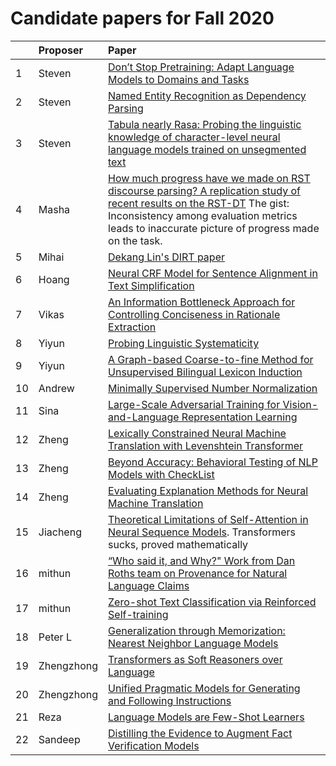 # Candidate papers for Fall 2020

|    | Proposer    | Paper |
|:---|:------------|:------|
| 1  | Steven      |[Don’t Stop Pretraining: Adapt Language Models to Domains and Tasks](https://www.aclweb.org/anthology/2020.acl-main.740) |
| 2  | Steven      |[Named Entity Recognition as Dependency Parsing](https://www.aclweb.org/anthology/2020.acl-main.577)|
| 3  | Steven      |[Tabula nearly Rasa: Probing the linguistic knowledge of character-level neural language models trained on unsegmented text](https://www.mitpressjournals.org/doi/pdf/10.1162/tacl_a_00283)|
| 4  | Masha       |[How much progress have we made on RST discourse parsing? A replication study of recent results on the RST-DT](https://www.aclweb.org/anthology/D17-1136.pdf) The gist: Inconsistency among evaluation metrics leads to inaccurate picture of progress made on the task. |
| 5 | Mihai | [Dekang Lin's DIRT paper](https://dl.acm.org/doi/abs/10.1145/502512.502559?casa_token=0kvKZFkGrJQAAAAA:O62mO2TMuhubif_GpGDlUHt6qzRJtOc-PL5AJW_ggSwo5B_HK-qHl5-N5mo4ow_suuXLxmILr5FB) |
| 6 | Hoang | [Neural CRF Model for Sentence Alignment in Text Simplification](https://www.aclweb.org/anthology/2020.acl-main.709/)
| 7 | Vikas | [An Information Bottleneck Approach for Controlling Conciseness in Rationale Extraction](https://arxiv.org/abs/2005.00652)
| 8 | Yiyun | [Probing Linguistic Systematicity](https://www.aclweb.org/anthology/2020.acl-main.177/)
| 9 | Yiyun | [A Graph-based Coarse-to-fine Method for Unsupervised Bilingual Lexicon Induction](https://www.aclweb.org/anthology/2020.acl-main.318/)
| 10 | Andrew | [Minimally Supervised Number Normalization](https://www.aclweb.org/anthology/Q16-1036.pdf)
| 11| Sina | [Large-Scale Adversarial Training for Vision-and-Language Representation Learning](https://arxiv.org/pdf/2006.06195.pdf)
| 12| Zheng | [Lexically Constrained Neural Machine Translation with Levenshtein Transformer](https://www.aclweb.org/anthology/2020.acl-main.325.pdf)
| 13| Zheng | [Beyond Accuracy: Behavioral Testing of NLP Models with CheckList](https://www.aclweb.org/anthology/2020.acl-main.442.pdf)
| 14| Zheng | [Evaluating Explanation Methods for Neural Machine Translation](https://www.aclweb.org/anthology/2020.acl-main.35.pdf)
| 15 | Jiacheng    |[Theoretical Limitations of Self-Attention in Neural Sequence Models](https://www.aclweb.org/anthology/2020.tacl-1.11.pdf). Transformers sucks, proved mathematically
| 16| mithun | [“Who said it, and Why?" Work from Dan Roths team on Provenance for Natural Language Claims](https://www.aclweb.org/anthology/2020.acl-main.406.pdf)
| 17 | mithun    |[Zero-shot Text Classification via Reinforced Self-training](https://www.aclweb.org/anthology/2020.acl-main.272.pdf)
| 18 | Peter L | [Generalization through Memorization: Nearest Neighbor Language Models](https://openreview.net/forum?id=HklBjCEKvH)
| 19 | Zhengzhong |[Transformers as Soft Reasoners over Language](https://arxiv.org/pdf/2002.05867.pdf) |
| 20 | Zhengzhong |[Unified Pragmatic Models for Generating and Following Instructions](https://arxiv.org/pdf/1711.04987.pdf) |
| 21 | Reza | [Language Models are Few-Shot Learners](https://arxiv.org/pdf/2005.14165.pdf)
| 22 | Sandeep | [Distilling the Evidence to Augment Fact Verification Models](https://www.aclweb.org/anthology/2020.fever-1.7.pdf)
